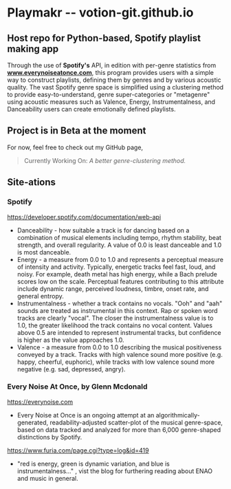 # Playmakr -- votion-git.github.io
## Host repo for Python-based, Spotify playlist making app

Through the use of **Spotify's** API, in edition with per-genre statistics from **www.everynoiseatonce.com**, this program provides users with a simple way to construct playlists, defining them by genres and by various acoustic quality. The vast Spotify genre space is simplified using a clustering method to provide easy-to-understand, genre super-categories or "metagenre" using acoustic measures such as Valence, Energy, Instrumentalness, and Danceability users can create emotionally defined playlists.

## Project is in Beta at the moment
For now, feel free to check out my GitHub page,
> Currently Working On: *A better genre-clustering method.*

## Site-ations
### Spotify
https://developer.spotify.com/documentation/web-api
+ Danceability 	- how suitable a track is for dancing based on a combination of musical elements including tempo, rhythm stability, beat strength, and overall regularity. A value of 0.0 is least danceable and 1.0 is most danceable.
+ Energy		- a measure from 0.0 to 1.0 and represents a perceptual measure of intensity and activity. Typically, energetic tracks feel fast, loud, and noisy. For example, death metal has high energy, while a Bach prelude scores low on the scale. Perceptual features contributing to this attribute include dynamic range, perceived loudness, timbre, onset rate, and general entropy.
+ Instrumentalness - whether a track contains no vocals. "Ooh" and "aah" sounds are treated as instrumental in this context. Rap or spoken word tracks are clearly "vocal". The closer the instrumentalness value is to 1.0, the greater likelihood the track contains no vocal content. Values above 0.5 are intended to represent instrumental tracks, but confidence is higher as the value approaches 1.0.
+ Valence - a measure from 0.0 to 1.0 describing the musical positiveness conveyed by a track. Tracks with high valence sound more positive (e.g. happy, cheerful, euphoric), while tracks with low valence sound more negative (e.g. sad, depressed, angry).

### Every Noise At Once, by Glenn Mcdonald
https://everynoise.com
+ Every Noise at Once is an ongoing attempt at an algorithmically-generated, readability-adjusted scatter-plot of the musical genre-space, based on data tracked and analyzed for more than 6,000 genre-shaped distinctions by Spotify. 

https://www.furia.com/page.cgi?type=log&id=419
+ "red is energy, green is dynamic variation, and blue is instrumentalness..." , vist the blog for furthering reading about ENAO and music in general.
